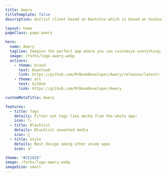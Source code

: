 ```yaml
---
title: Awery
titleTemplate: false
description: Anilist client based on Dantotsu which is based on Saikou

layout: home
pageClass: page-awery

hero:
  name: Awery
  tagline: Imagine the perfect app where you can customize everything, with tons of content and a stylish look. It's all about Awery!
  image: /forks/logo-awery.webp
  actions:
    - theme: brand
      text: Download
      link: https://github.com/MrBoomDeveloper/Awery/releases/latest/
    - theme: alt
      text: GitHub
      link: https://github.com/MrBoomDeveloper/Awery

customMetaTitle: Awery

features:
  - title: Tags
    details: Filter out tags like mecha from the whole app!
    icon: 🏷️
  - title: Blacklist
    details: Blacklist unwanted media
    icon: 🚫
  - title: Style
    details: Best design among other anime apps
    icon: 🖌️

theme: "#CE2828"
image: /forks/logo-awery.webp
imageSize: small
---
```


<br><VPTeamMembers size="small" :members="members" />

<script setup>
import "@theme/styles/forks/awery.styl"
import { VPTeamMembers } from "vitepress/theme"

const members = [
  {
    avatar: "https://www.github.com/MrBoomDeveloper.png",
    name: "MrBoomDeveloper",
    title: "Creator",
    links: [
      { icon: "github", link: "https://github.com/MrBoomDeveloper" }
    ]
  }
]
</script>
